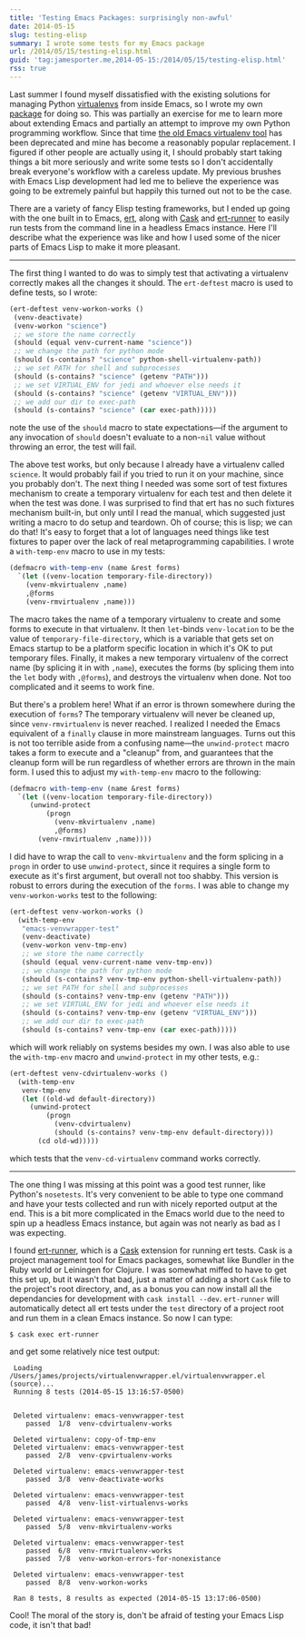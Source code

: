 ```yaml
---
title: 'Testing Emacs Packages: surprisingly non-awful'
date: 2014-05-15
slug: testing-elisp
summary: I wrote some tests for my Emacs package
url: /2014/05/15/testing-elisp.html
guid: 'tag:jamesporter.me,2014-05-15:/2014/05/15/testing-elisp.html'
rss: true
---
```


Last summer I found myself dissatisfied with the existing solutions
for managing Python [virtualenvs](https://github.com/pypa/virtualenv)
from inside Emacs, so I wrote my own
[package](https://github.com/porterjamesj/virtualenvwrapper.el) for
doing so. This was partially an exercise for me to learn more about
extending Emacs and partially an attempt to improve my own Python
programming workflow. Since that time
[the old Emacs virtualenv tool](https://github.com/aculich/virtualenv.el)
has been deprecated and mine has become a reasonably popular
replacement. I figured if other people are actually using it, I should
probably start taking things a bit more seriously and write some tests
so I don't accidentally break everyone's workflow with a careless
update. My previous brushes with Emacs Lisp development had led me to
believe the experience was going to be extremely painful but happily this
turned out not to be the case.

There are a variety of fancy Elisp testing frameworks, but I ended up
going with the one built in to Emacs,
[ert](https://www.gnu.org/software/emacs/manual/html_node/ert/index.html),
along with [Cask](http://cask.github.io/) and
[ert-runner](https://github.com/rejeep/ert-runner.el) to easily run
tests from the command line in a headless Emacs instance. Here I'll
describe what the experience was like and how I used some of the nicer
parts of Emacs Lisp to make it more pleasant.

----

The first thing I wanted to do was to simply test that activating a
virtualenv correctly makes all the changes it should. The
`ert-deftest` macro is used to define tests, so I wrote:

```scheme
(ert-deftest venv-workon-works ()
 (venv-deactivate)
 (venv-workon "science")
 ;; we store the name correctly
 (should (equal venv-current-name "science"))
 ;; we change the path for python mode
 (should (s-contains? "science" python-shell-virtualenv-path))
 ;; we set PATH for shell and subprocesses
 (should (s-contains? "science" (getenv "PATH")))
 ;; we set VIRTUAL_ENV for jedi and whoever else needs it
 (should (s-contains? "science" (getenv "VIRTUAL_ENV")))
 ;; we add our dir to exec-path
 (should (s-contains? "science" (car exec-path)))))
```

note the use of the `should` macro to state expectations—if the
argument to any invocation of `should` doesn't evaluate to a non-`nil`
value without throwing an error, the test will fail.

The above test works, but only because I already have a virtualenv
called `science`. It would probably fail if you tried to run it on
your machine, since you probably don't. The next thing I needed was
some sort of test fixtures mechanism to create a temporary virtualenv
for each test and then delete it when the test was done. I was
surprised to find that ert has no such fixtures mechanism built-in,
but only until I read the manual, which suggested just writing a macro
to do setup and teardown. Oh of course; this is lisp; we can do
that!  It's easy to forget that a lot of languages need things like
test fixtures to paper over the lack of real metaprogramming
capabilities. I wrote a `with-temp-env` macro to use in my tests:

```scheme
(defmacro with-temp-env (name &rest forms)
  `(let ((venv-location temporary-file-directory))
    (venv-mkvirtualenv ,name)
    ,@forms
    (venv-rmvirtualenv ,name)))
```

The macro takes the name of a temporary virtualenv to create and some
forms to execute in that virtualenv. It then `let`-binds
`venv-location` to be the value of `temporary-file-directory`, which
is a variable that gets set on Emacs startup to be a platform specific
location in which it's OK to put temporary files. Finally, it makes a
new temporary virtualenv of the correct name (by splicing it in with
`,name`), executes the forms (by splicing them into the `let` body
with `,@forms`), and destroys the virtualenv when done. Not too
complicated and it seems to work fine.

But there's a problem here! What if an error is thrown somewhere
during the execution of `forms`? The temporary virtualenv will never
be cleaned up, since `venv-rmvirtualenv` is never reached.  I realized
I needed the Emacs equivalent of a `finally` clause in more mainstream
languages. Turns out this is not too terrible aside from a confusing
name—the `unwind-protect` macro takes a form to execute and a
"cleanup" from, and guarantees that the cleanup form will be run
regardless of whether errors are thrown in the main form. I used this
to adjust my `with-temp-env` macro to the following:

```scheme
(defmacro with-temp-env (name &rest forms)
  `(let ((venv-location temporary-file-directory))
     (unwind-protect
         (progn
           (venv-mkvirtualenv ,name)
           ,@forms)
       (venv-rmvirtualenv ,name))))
```

I did have to wrap the call to `venv-mkvirtualenv` and the form
splicing in a `progn` in order to use `unwind-protect`, since it
requires a single form to execute as it's first argument, but overall
not too shabby. This version is robust to errors during the execution
of the `forms`. I was able to change my `venv-workon-works` test to
the following:

```scheme
(ert-deftest venv-workon-works ()
  (with-temp-env
   "emacs-venvwrapper-test"
   (venv-deactivate)
   (venv-workon venv-tmp-env)
   ;; we store the name correctly
   (should (equal venv-current-name venv-tmp-env))
   ;; we change the path for python mode
   (should (s-contains? venv-tmp-env python-shell-virtualenv-path))
   ;; we set PATH for shell and subprocesses
   (should (s-contains? venv-tmp-env (getenv "PATH")))
   ;; we set VIRTUAL_ENV for jedi and whoever else needs it
   (should (s-contains? venv-tmp-env (getenv "VIRTUAL_ENV")))
   ;; we add our dir to exec-path
   (should (s-contains? venv-tmp-env (car exec-path)))))
```

which will work reliably on systems besides my own. I was also able to
use the `with-tmp-env` macro and `unwind-protect` in my other tests,
e.g.:

```scheme
(ert-deftest venv-cdvirtualenv-works ()
  (with-temp-env
   venv-tmp-env
   (let ((old-wd default-directory))
     (unwind-protect
         (progn
           (venv-cdvirtualenv)
           (should (s-contains? venv-tmp-env default-directory)))
       (cd old-wd)))))
```

which tests that the `venv-cd-virtualenv` command works correctly.

----

The one thing I was missing at this point was a good test runner, like
Python's `nosetests`.  It's very convenient to be able to type one
command and have your tests collected and run with nicely reported
output at the end. This is a bit more complicated in the Emacs world
due to the need to spin up a headless Emacs instance, but again was
not nearly as bad as I was expecting.

I found [ert-runner](https://github.com/rejeep/ert-runner.el), which
is a [Cask](http://cask.github.io/) extension for running ert tests.
Cask is a project management tool for Emacs packages, somewhat like
Bundler in the Ruby world or Leiningen for Clojure. I was somewhat
miffed to have to get this set up, but it wasn't that bad, just a
matter of adding a short `Cask` file to the project's root directory,
and, as a bonus you can now install all the dependancies for
development with `cask install --dev`. `ert-runner` will automatically
detect all ert tests under the `test` directory of a project root and
run them in a clean Emacs instance. So now I can type:

    $ cask exec ert-runner

and get some relatively nice test output:

     Loading /Users/james/projects/virtualenvwrapper.el/virtualenvwrapper.el (source)...
     Running 8 tests (2014-05-15 13:16:57-0500)


     Deleted virtualenv: emacs-venvwrapper-test
        passed  1/8  venv-cdvirtualenv-works

     Deleted virtualenv: copy-of-tmp-env
     Deleted virtualenv: emacs-venvwrapper-test
        passed  2/8  venv-cpvirtualenv-works

     Deleted virtualenv: emacs-venvwrapper-test
        passed  3/8  venv-deactivate-works

     Deleted virtualenv: emacs-venvwrapper-test
        passed  4/8  venv-list-virtualenvs-works

     Deleted virtualenv: emacs-venvwrapper-test
        passed  5/8  venv-mkvirtualenv-works

     Deleted virtualenv: emacs-venvwrapper-test
        passed  6/8  venv-rmvirtualenv-works
        passed  7/8  venv-workon-errors-for-nonexistance

     Deleted virtualenv: emacs-venvwrapper-test
        passed  8/8  venv-workon-works

     Ran 8 tests, 8 results as expected (2014-05-15 13:17:06-0500)

Cool! The moral of the story is, don't be afraid of testing your
Emacs Lisp code, it isn't that bad!
